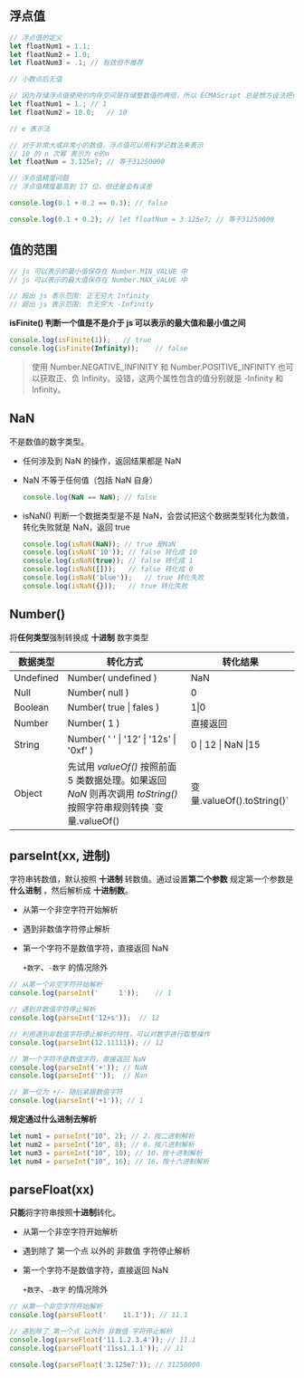 ## 浮点值

```js
// 浮点值的定义
let floatNum1 = 1.1;
let floatNum2 = 1.0;
let floatNum3 = .1;	// 有效但不推荐
```

```js
// 小数点后无值

// 因为存储浮点值使用的内存空间是存储整数值的两倍，所以 ECMAScript 总是想方设法把值转换为整数
let floatNum1 = 1.;	// 1
let floatNum2 = 10.0;	// 10
```

```js
// e 表示法

// 对于非常大或非常小的数值，浮点值可以用科学记数法来表示
// 10 的 n 次幂 表示为 e的n
let floatNum = 3.125e7; // 等于31250000
```

```js
// 浮点值精度问题
// 浮点值精度最高到 17 位，但还是会有误差

console.log(0.1 + 0.2 == 0.3); // false

console.log(0.1 + 0.2); // let floatNum = 3.125e7; // 等于31250000
```



## 值的范围

```js
// js 可以表示的最小值保存在 Number.MIN_VALUE 中
// js 可以表示的最大值保存在 Number.MAX_VALUE 中

// 超出 js 表示范围: 正无穷大 Infinity
// 超出 js 表示范围: 负无穷大 -Infinity
```



**isFinite() 判断一个值是不是介于 js 可以表示的最大值和最小值之间**

```js
console.log(isFinite(1));	// true
console.log(isFinite(Infinity));	// false
```



> 使用 Number.NEGATIVE_INFINITY 和 Number.POSITIVE_INFINITY 也可以获取正、负 Infinity。没错，这两个属性包含的值分别就是 -Infinity 和 Infinity。



## NaN

不是数值的数字类型。

+ 任何涉及到 NaN 的操作，返回结果都是 NaN

+ NaN 不等于任何值（包括 NaN 自身）

  ```js
  console.log(NaN == NaN); // false
  ```

+ isNaN() 判断一个数据类型是不是 NaN，会尝试把这个数据类型转化为数值，转化失败就是 NaN，返回 true

  ```js
  console.log(isNaN(NaN)); // true 是NaN
  console.log(isNaN('10')); // false 转化成 10
  console.log(isNaN(true));	// false 转化成 1
  console.log(isNaN([]));	// false 转化成 0
  console.log(isNaN('blue'));	// true 转化失败
  console.log(isNaN({}));	// true 转化失败
  ```

  



## Number() 

将**任何类型**强制转换成  **十进制**  数字类型

| 数据类型  | 转化方式                                                     | 转化结果            |
| --------- | ------------------------------------------------------------ | ------------------- |
| Undefined | Number( undefined )                                          | NaN                 |
| Null      | Number( null )                                               | 0                   |
| Boolean   | Number( true \| fales )                                      | 1\|0                |
| Number    | Number( 1 )                                                  | 直接返回            |
| String    | Number( ' ' \| '12' \| '12s' \| '0xf' )                      | 0 \| 12 \| NaN \|15 |
| Object    | 先试用  *valueOf()*  按照前面 5 类数据处理。如果返回 *NaN* 则再次调用 *toString()* 按照字符串规则转换 `变量.valueOf()|变量.valueOf().toString()` |                     |



## parseInt(xx, 进制)

字符串转数值，默认按照 **十进制** 转数值。通过设置**第二个参数** 规定第一个参数是 **什么进制** ，然后解析成 **十进制数**。

+ 从第一个非空字符开始解析

+ 遇到非数值字符停止解析

+ 第一个字符不是数值字符，直接返回 NaN

  `+数字`、`-数字` 的情况除外

```js
// 从第一个非空字符开始解析
console.log(parseInt('     1'));	// 1
```

```js
// 遇到非数值字符停止解析
console.log(parseInt('12+s'));  // 12

// 利用遇到非数值字符停止解析的特性，可以对数字进行取整操作
console.log(parseInt(12.11111)); // 12
```

```js
// 第一个字符不是数值字符，直接返回 NaN
console.log(parseInt('+')); // NaN
console.log(parseInt(''));	// Nan

// 第一位为 +/- 随后紧跟数值字符
console.log(parseInt('+1')); // 1
```



**规定通过什么进制去解析**

```js
let num1 = parseInt("10", 2); // 2，按二进制解析 
let num2 = parseInt("10", 8); // 8，按八进制解析 
let num3 = parseInt("10", 10); // 10，按十进制解析 
let num4 = parseInt("10", 16); // 16，按十六进制解析
```



## parseFloat(xx)

**只能**将字符串按照**十进制**转化。

+ 从第一个非空字符开始解析
+ 遇到除了 第一个点 以外的 非数值 字符停止解析

+ 第一个字符不是数值字符，直接返回 NaN

  `+数字`、`-数字` 的情况除外

```js
// 从第一个非空字符开始解析
console.log(parseFloat('    11.1')); // 11.1
```

```js
// 遇到除了 第一个点 以外的 非数值 字符停止解析
console.log(parseFloat('11.1.2.3.4')); // 11.1
console.log(parseFloat('11ss1.1.1')); // 11
```

```js
console.log(parseFloat('3.125e7'));	// 31250000
```

